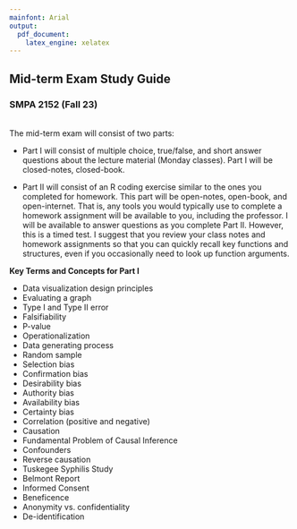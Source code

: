 ```yaml
---
mainfont: Arial
output:
  pdf_document: 
    latex_engine: xelatex
---
```


## Mid-term Exam Study Guide
### SMPA 2152 (Fall 23)
<br>
The mid-term exam will consist of two parts:

* Part I will consist of multiple choice, true/false, and short answer questions about the lecture material (Monday classes). Part I will be closed-notes, closed-book.

* Part II will consist of an R coding exercise similar to the ones you completed for homework. This part will be open-notes, open-book, and open-internet. That is, any tools you would typically use to complete a homework assignment will be available to you, including the professor. I will be available to answer questions as you complete Part II. However, this is a timed test. I suggest that you review your class notes and homework assignments so that you can quickly recall key functions and structures, even if you occasionally need to look up function arguments.

**Key Terms and Concepts for Part I**

* Data visualization design principles
* Evaluating a graph
* Type I and Type II error
* Falsifiability
* P-value
* Operationalization
* Data generating process
* Random sample
* Selection bias
* Confirmation bias
* Desirability bias
* Authority bias
* Availability bias
* Certainty bias
* Correlation (positive and negative)
* Causation
* Fundamental Problem of Causal Inference
* Confounders
* Reverse causation
* Tuskegee Syphilis Study
* Belmont Report
* Informed Consent
* Beneficence
* Anonymity vs. confidentiality
* De-identification
